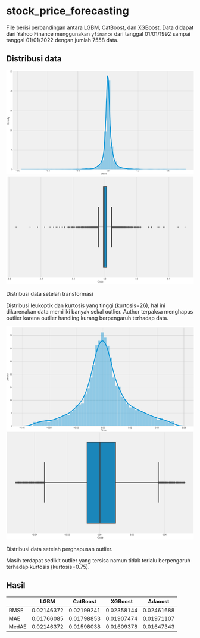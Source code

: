 # stock_price_forecasting

File berisi perbandingan antara LGBM, CatBoost, dan XGBoost. Data didapat dari Yahoo Finance menggunakan `yfinance` dari tanggal 01/01/1992 sampai tanggal 01/01/2022 dengan jumlah 7558 data.


## Distribusi data
![alt text](https://github.com/yanuarkholik/stock_price_forecasting/blob/main/image/data_dist1.png) ![alt boxplot1](https://github.com/yanuarkholik/stock_price_forecasting/blob/main/image/boxplot1.png)

Distribusi data setelah transformasi

Distribusi leukoptik dan kurtosis yang tinggi (kurtosis=26), hal ini dikarenakan data memiliki banyak sekal outlier. Author terpaksa menghapus outlier karena outlier handling kurang berpengaruh terhadap data.


![alt text](https://github.com/yanuarkholik/stock_price_forecasting/blob/main/image/data_dist2.png)
![alt text](https://github.com/yanuarkholik/stock_price_forecasting/blob/main/image/boxplot2.png)

Distribusi data setelah perghapusan outlier.

Masih terdapat sedikit outlier yang tersisa namun tidak terlalu berpengaruh terhadap kurtosis (kurtosis=0.75).

## Hasil
| | LGBM | CatBoost | XGBoost | Adaoost | 
| ----------- | ----------- | ----------- | ----------- | ----------- |
| RMSE | 0.02146372 | 0.02199241 | 0.02358144 | 0.02461688 |
| MAE | 0.01766085 | 0.01798853 | 0.01907474 | 0.01971107 |
| MedAE | 0.02146372 | 0.01598038| 0.01609378 | 0.01647343 |
